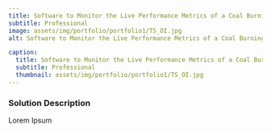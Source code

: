 ```yaml
---
title: Software to Monitor the Live Performance Metrics of a Coal Burning Plant
subtitle: Professional
image: assets/img/portfolio/portfolio1/TS_OI.jpg
alt: Software to Monitor the Live Performance Metrics of a Coal Burning Plant

caption:
  title: Software to Monitor the Live Performance Metrics of a Coal Burning Plant
  subtitle: Professional
  thumbnail: assets/img/portfolio/portfolio1/TS_OI.jpg
---
```

### Solution Description

Lorem Ipsum 